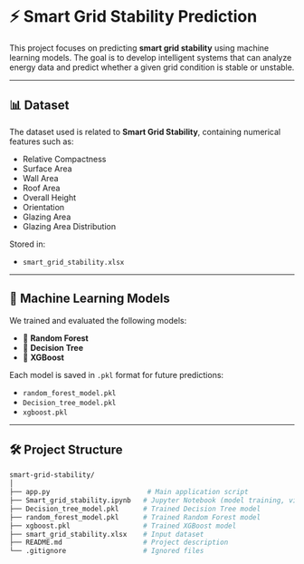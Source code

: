 # ⚡ Smart Grid Stability Prediction

This project focuses on predicting **smart grid stability** using machine learning models. The goal is to develop intelligent systems that can analyze energy data and predict whether a given grid condition is stable or unstable.

---

## 📊 Dataset

The dataset used is related to **Smart Grid Stability**, containing numerical features such as:
- Relative Compactness
- Surface Area
- Wall Area
- Roof Area
- Overall Height
- Orientation
- Glazing Area
- Glazing Area Distribution

Stored in:
- `smart_grid_stability.xlsx`

---

## 🧠 Machine Learning Models

We trained and evaluated the following models:
- 🌲 **Random Forest**
- 🌳 **Decision Tree**
- 🚀 **XGBoost**

Each model is saved in `.pkl` format for future predictions:
- `random_forest_model.pkl`
- `Decision_tree_model.pkl`
- `xgboost.pkl`

---

## 🛠️ Project Structure

```bash
smart-grid-stability/
│
├── app.py                        # Main application script
├── Smart_grid_stability.ipynb   # Jupyter Notebook (model training, visualization)
├── Decision_tree_model.pkl      # Trained Decision Tree model
├── random_forest_model.pkl      # Trained Random Forest model
├── xgboost.pkl                  # Trained XGBoost model
├── smart_grid_stability.xlsx    # Input dataset
├── README.md                    # Project description
└── .gitignore                   # Ignored files
